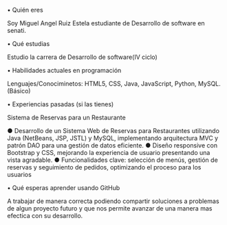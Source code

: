  • Quién eres

Soy Miguel Angel Ruiz Estela estudiante de Desarrollo de software en senati.

 • Qué estudias

 Estudio la carrera de Desarrollo de software(IV ciclo)

 • Habilidades actuales en programación

Lenguajes/Conociminetos: HTML5, CSS, Java,
      JavaScript, Python, MySQL.(Básico)


 • Experiencias pasadas (si las tienes)

  Sistema de Reservas para un Restaurante

 ● Desarrollo de un Sistema Web de Reservas para
 Restaurantes utilizando Java (NetBeans, JSP, JSTL) y
 MySQL, implementando arquitectura MVC y patrón
 DAO para una gestión de datos eficiente. 
● Diseño responsive con Bootstrap y CSS, mejorando
 la experiencia de usuario presentando una vista
 agradable. 
● Funcionalidades clave: selección de menús, gestión
 de reservas y seguimiento de pedidos, optimizando el
 proceso para los usuarios

 • Qué esperas aprender usando GitHub

 A trabajar de manera correcta podiendo compartir soluciones a problemas de algun proyecto futuro y que nos permite avanzar de una manera mas efectica con su desarrollo. 